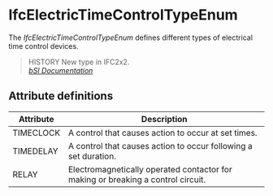 IfcElectricTimeControlTypeEnum
==============================
The _IfcElectricTimeControlTypeEnum_ defines different types of electrical
time control devices.  
  
> HISTORY  New type in IFC2x2.  
[ _bSI
Documentation_](https://standards.buildingsmart.org/IFC/DEV/IFC4_2/FINAL/HTML/schema/ifcelectricaldomain/lexical/ifcelectrictimecontroltypeenum.htm)


Attribute definitions
---------------------
| Attribute   | Description                                                                      |
|-------------|----------------------------------------------------------------------------------|
| TIMECLOCK   | A control that causes action to occur at set times.                              |
| TIMEDELAY   | A control that causes action to occur following a set duration.                  |
| RELAY       | Electromagnetically operated contactor for making or breaking a control circuit. |

